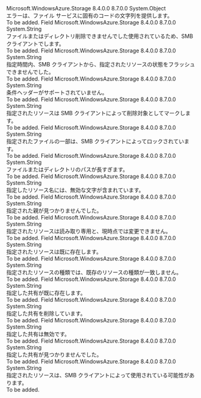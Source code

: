 <Type Name="FileErrorCodeStrings" FullName="Microsoft.WindowsAzure.Storage.File.Protocol.FileErrorCodeStrings">
  <TypeSignature Language="C#" Value="public static class FileErrorCodeStrings" />
  <TypeSignature Language="ILAsm" Value=".class public auto ansi abstract sealed beforefieldinit FileErrorCodeStrings extends System.Object" />
  <TypeSignature Language="DocId" Value="T:Microsoft.WindowsAzure.Storage.File.Protocol.FileErrorCodeStrings" />
  <TypeSignature Language="VB.NET" Value="Public Class FileErrorCodeStrings" />
  <TypeSignature Language="F#" Value="type FileErrorCodeStrings = class" />
  <AssemblyInfo>
    <AssemblyName>Microsoft.WindowsAzure.Storage</AssemblyName>
    <AssemblyVersion>8.4.0.0</AssemblyVersion>
    <AssemblyVersion>8.7.0.0</AssemblyVersion>
  </AssemblyInfo>
  <Base>
    <BaseTypeName>System.Object</BaseTypeName>
  </Base>
  <Interfaces />
  <Docs>
    <summary>
            エラーは、ファイル サービスに固有のコードの文字列を提供します。
            </summary>
    <remarks>To be added.</remarks>
  </Docs>
  <Members>
    <Member MemberName="CannotDeleteFileOrDirectory">
      <MemberSignature Language="C#" Value="public static readonly string CannotDeleteFileOrDirectory;" />
      <MemberSignature Language="ILAsm" Value=".field public static initonly string CannotDeleteFileOrDirectory" />
      <MemberSignature Language="DocId" Value="F:Microsoft.WindowsAzure.Storage.File.Protocol.FileErrorCodeStrings.CannotDeleteFileOrDirectory" />
      <MemberSignature Language="VB.NET" Value="Public Shared ReadOnly CannotDeleteFileOrDirectory As String " />
      <MemberSignature Language="F#" Value=" staticval mutable CannotDeleteFileOrDirectory : string" Usage="Microsoft.WindowsAzure.Storage.File.Protocol.FileErrorCodeStrings.CannotDeleteFileOrDirectory" />
      <MemberType>Field</MemberType>
      <AssemblyInfo>
        <AssemblyName>Microsoft.WindowsAzure.Storage</AssemblyName>
        <AssemblyVersion>8.4.0.0</AssemblyVersion>
        <AssemblyVersion>8.7.0.0</AssemblyVersion>
      </AssemblyInfo>
      <ReturnValue>
        <ReturnType>System.String</ReturnType>
      </ReturnValue>
      <Docs>
        <summary>
            ファイルまたはディレクトリ削除できませんでした使用されているため、SMB クライアントでします。
            </summary>
        <remarks>To be added.</remarks>
      </Docs>
    </Member>
    <Member MemberName="ClientCacheFlushDelay">
      <MemberSignature Language="C#" Value="public static readonly string ClientCacheFlushDelay;" />
      <MemberSignature Language="ILAsm" Value=".field public static initonly string ClientCacheFlushDelay" />
      <MemberSignature Language="DocId" Value="F:Microsoft.WindowsAzure.Storage.File.Protocol.FileErrorCodeStrings.ClientCacheFlushDelay" />
      <MemberSignature Language="VB.NET" Value="Public Shared ReadOnly ClientCacheFlushDelay As String " />
      <MemberSignature Language="F#" Value=" staticval mutable ClientCacheFlushDelay : string" Usage="Microsoft.WindowsAzure.Storage.File.Protocol.FileErrorCodeStrings.ClientCacheFlushDelay" />
      <MemberType>Field</MemberType>
      <AssemblyInfo>
        <AssemblyName>Microsoft.WindowsAzure.Storage</AssemblyName>
        <AssemblyVersion>8.4.0.0</AssemblyVersion>
        <AssemblyVersion>8.7.0.0</AssemblyVersion>
      </AssemblyInfo>
      <ReturnValue>
        <ReturnType>System.String</ReturnType>
      </ReturnValue>
      <Docs>
        <summary>
            指定時間内、SMB クライアントから、指定されたリソースの状態をフラッシュできませんでした。
            </summary>
        <remarks>To be added.</remarks>
      </Docs>
    </Member>
    <Member MemberName="ConditionHeadersNotSupported">
      <MemberSignature Language="C#" Value="public static readonly string ConditionHeadersNotSupported;" />
      <MemberSignature Language="ILAsm" Value=".field public static initonly string ConditionHeadersNotSupported" />
      <MemberSignature Language="DocId" Value="F:Microsoft.WindowsAzure.Storage.File.Protocol.FileErrorCodeStrings.ConditionHeadersNotSupported" />
      <MemberSignature Language="VB.NET" Value="Public Shared ReadOnly ConditionHeadersNotSupported As String " />
      <MemberSignature Language="F#" Value=" staticval mutable ConditionHeadersNotSupported : string" Usage="Microsoft.WindowsAzure.Storage.File.Protocol.FileErrorCodeStrings.ConditionHeadersNotSupported" />
      <MemberType>Field</MemberType>
      <AssemblyInfo>
        <AssemblyName>Microsoft.WindowsAzure.Storage</AssemblyName>
        <AssemblyVersion>8.4.0.0</AssemblyVersion>
        <AssemblyVersion>8.7.0.0</AssemblyVersion>
      </AssemblyInfo>
      <ReturnValue>
        <ReturnType>System.String</ReturnType>
      </ReturnValue>
      <Docs>
        <summary>
            条件ヘッダーがサポートされていません。
            </summary>
        <remarks>To be added.</remarks>
      </Docs>
    </Member>
    <Member MemberName="DeletePending">
      <MemberSignature Language="C#" Value="public static readonly string DeletePending;" />
      <MemberSignature Language="ILAsm" Value=".field public static initonly string DeletePending" />
      <MemberSignature Language="DocId" Value="F:Microsoft.WindowsAzure.Storage.File.Protocol.FileErrorCodeStrings.DeletePending" />
      <MemberSignature Language="VB.NET" Value="Public Shared ReadOnly DeletePending As String " />
      <MemberSignature Language="F#" Value=" staticval mutable DeletePending : string" Usage="Microsoft.WindowsAzure.Storage.File.Protocol.FileErrorCodeStrings.DeletePending" />
      <MemberType>Field</MemberType>
      <AssemblyInfo>
        <AssemblyName>Microsoft.WindowsAzure.Storage</AssemblyName>
        <AssemblyVersion>8.4.0.0</AssemblyVersion>
        <AssemblyVersion>8.7.0.0</AssemblyVersion>
      </AssemblyInfo>
      <ReturnValue>
        <ReturnType>System.String</ReturnType>
      </ReturnValue>
      <Docs>
        <summary>
            指定されたリソースは SMB クライアントによって削除対象としてマークします。
            </summary>
        <remarks>To be added.</remarks>
      </Docs>
    </Member>
    <Member MemberName="FileLockConflict">
      <MemberSignature Language="C#" Value="public static readonly string FileLockConflict;" />
      <MemberSignature Language="ILAsm" Value=".field public static initonly string FileLockConflict" />
      <MemberSignature Language="DocId" Value="F:Microsoft.WindowsAzure.Storage.File.Protocol.FileErrorCodeStrings.FileLockConflict" />
      <MemberSignature Language="VB.NET" Value="Public Shared ReadOnly FileLockConflict As String " />
      <MemberSignature Language="F#" Value=" staticval mutable FileLockConflict : string" Usage="Microsoft.WindowsAzure.Storage.File.Protocol.FileErrorCodeStrings.FileLockConflict" />
      <MemberType>Field</MemberType>
      <AssemblyInfo>
        <AssemblyName>Microsoft.WindowsAzure.Storage</AssemblyName>
        <AssemblyVersion>8.4.0.0</AssemblyVersion>
        <AssemblyVersion>8.7.0.0</AssemblyVersion>
      </AssemblyInfo>
      <ReturnValue>
        <ReturnType>System.String</ReturnType>
      </ReturnValue>
      <Docs>
        <summary>
            指定されたファイルの一部は、SMB クライアントによってロックされています。
            </summary>
        <remarks>To be added.</remarks>
      </Docs>
    </Member>
    <Member MemberName="InvalidFileOrDirectoryPathName">
      <MemberSignature Language="C#" Value="public static readonly string InvalidFileOrDirectoryPathName;" />
      <MemberSignature Language="ILAsm" Value=".field public static initonly string InvalidFileOrDirectoryPathName" />
      <MemberSignature Language="DocId" Value="F:Microsoft.WindowsAzure.Storage.File.Protocol.FileErrorCodeStrings.InvalidFileOrDirectoryPathName" />
      <MemberSignature Language="VB.NET" Value="Public Shared ReadOnly InvalidFileOrDirectoryPathName As String " />
      <MemberSignature Language="F#" Value=" staticval mutable InvalidFileOrDirectoryPathName : string" Usage="Microsoft.WindowsAzure.Storage.File.Protocol.FileErrorCodeStrings.InvalidFileOrDirectoryPathName" />
      <MemberType>Field</MemberType>
      <AssemblyInfo>
        <AssemblyName>Microsoft.WindowsAzure.Storage</AssemblyName>
        <AssemblyVersion>8.4.0.0</AssemblyVersion>
        <AssemblyVersion>8.7.0.0</AssemblyVersion>
      </AssemblyInfo>
      <ReturnValue>
        <ReturnType>System.String</ReturnType>
      </ReturnValue>
      <Docs>
        <summary>
            ファイルまたはディレクトリのパスが長すぎます。
            </summary>
        <remarks>To be added.</remarks>
      </Docs>
    </Member>
    <Member MemberName="InvalidResourceName">
      <MemberSignature Language="C#" Value="public static readonly string InvalidResourceName;" />
      <MemberSignature Language="ILAsm" Value=".field public static initonly string InvalidResourceName" />
      <MemberSignature Language="DocId" Value="F:Microsoft.WindowsAzure.Storage.File.Protocol.FileErrorCodeStrings.InvalidResourceName" />
      <MemberSignature Language="VB.NET" Value="Public Shared ReadOnly InvalidResourceName As String " />
      <MemberSignature Language="F#" Value=" staticval mutable InvalidResourceName : string" Usage="Microsoft.WindowsAzure.Storage.File.Protocol.FileErrorCodeStrings.InvalidResourceName" />
      <MemberType>Field</MemberType>
      <AssemblyInfo>
        <AssemblyName>Microsoft.WindowsAzure.Storage</AssemblyName>
        <AssemblyVersion>8.4.0.0</AssemblyVersion>
        <AssemblyVersion>8.7.0.0</AssemblyVersion>
      </AssemblyInfo>
      <ReturnValue>
        <ReturnType>System.String</ReturnType>
      </ReturnValue>
      <Docs>
        <summary>
            指定したリソース名には、無効な文字が含まれています。
            </summary>
        <remarks>To be added.</remarks>
      </Docs>
    </Member>
    <Member MemberName="ParentNotFound">
      <MemberSignature Language="C#" Value="public static readonly string ParentNotFound;" />
      <MemberSignature Language="ILAsm" Value=".field public static initonly string ParentNotFound" />
      <MemberSignature Language="DocId" Value="F:Microsoft.WindowsAzure.Storage.File.Protocol.FileErrorCodeStrings.ParentNotFound" />
      <MemberSignature Language="VB.NET" Value="Public Shared ReadOnly ParentNotFound As String " />
      <MemberSignature Language="F#" Value=" staticval mutable ParentNotFound : string" Usage="Microsoft.WindowsAzure.Storage.File.Protocol.FileErrorCodeStrings.ParentNotFound" />
      <MemberType>Field</MemberType>
      <AssemblyInfo>
        <AssemblyName>Microsoft.WindowsAzure.Storage</AssemblyName>
        <AssemblyVersion>8.4.0.0</AssemblyVersion>
        <AssemblyVersion>8.7.0.0</AssemblyVersion>
      </AssemblyInfo>
      <ReturnValue>
        <ReturnType>System.String</ReturnType>
      </ReturnValue>
      <Docs>
        <summary>
            指定された親が見つかりませんでした。
            </summary>
        <remarks>To be added.</remarks>
      </Docs>
    </Member>
    <Member MemberName="ReadOnlyAttribute">
      <MemberSignature Language="C#" Value="public static readonly string ReadOnlyAttribute;" />
      <MemberSignature Language="ILAsm" Value=".field public static initonly string ReadOnlyAttribute" />
      <MemberSignature Language="DocId" Value="F:Microsoft.WindowsAzure.Storage.File.Protocol.FileErrorCodeStrings.ReadOnlyAttribute" />
      <MemberSignature Language="VB.NET" Value="Public Shared ReadOnly ReadOnlyAttribute As String " />
      <MemberSignature Language="F#" Value=" staticval mutable ReadOnlyAttribute : string" Usage="Microsoft.WindowsAzure.Storage.File.Protocol.FileErrorCodeStrings.ReadOnlyAttribute" />
      <MemberType>Field</MemberType>
      <AssemblyInfo>
        <AssemblyName>Microsoft.WindowsAzure.Storage</AssemblyName>
        <AssemblyVersion>8.4.0.0</AssemblyVersion>
        <AssemblyVersion>8.7.0.0</AssemblyVersion>
      </AssemblyInfo>
      <ReturnValue>
        <ReturnType>System.String</ReturnType>
      </ReturnValue>
      <Docs>
        <summary>
            指定されたリソースは読み取り専用と、現時点では変更できません。
            </summary>
        <remarks>To be added.</remarks>
      </Docs>
    </Member>
    <Member MemberName="ResourceAlreadyExists">
      <MemberSignature Language="C#" Value="public static readonly string ResourceAlreadyExists;" />
      <MemberSignature Language="ILAsm" Value=".field public static initonly string ResourceAlreadyExists" />
      <MemberSignature Language="DocId" Value="F:Microsoft.WindowsAzure.Storage.File.Protocol.FileErrorCodeStrings.ResourceAlreadyExists" />
      <MemberSignature Language="VB.NET" Value="Public Shared ReadOnly ResourceAlreadyExists As String " />
      <MemberSignature Language="F#" Value=" staticval mutable ResourceAlreadyExists : string" Usage="Microsoft.WindowsAzure.Storage.File.Protocol.FileErrorCodeStrings.ResourceAlreadyExists" />
      <MemberType>Field</MemberType>
      <AssemblyInfo>
        <AssemblyName>Microsoft.WindowsAzure.Storage</AssemblyName>
        <AssemblyVersion>8.4.0.0</AssemblyVersion>
        <AssemblyVersion>8.7.0.0</AssemblyVersion>
      </AssemblyInfo>
      <ReturnValue>
        <ReturnType>System.String</ReturnType>
      </ReturnValue>
      <Docs>
        <summary>
            指定されたリソースは既に存在します。
            </summary>
        <remarks>To be added.</remarks>
      </Docs>
    </Member>
    <Member MemberName="ResourceTypeMismatch">
      <MemberSignature Language="C#" Value="public static readonly string ResourceTypeMismatch;" />
      <MemberSignature Language="ILAsm" Value=".field public static initonly string ResourceTypeMismatch" />
      <MemberSignature Language="DocId" Value="F:Microsoft.WindowsAzure.Storage.File.Protocol.FileErrorCodeStrings.ResourceTypeMismatch" />
      <MemberSignature Language="VB.NET" Value="Public Shared ReadOnly ResourceTypeMismatch As String " />
      <MemberSignature Language="F#" Value=" staticval mutable ResourceTypeMismatch : string" Usage="Microsoft.WindowsAzure.Storage.File.Protocol.FileErrorCodeStrings.ResourceTypeMismatch" />
      <MemberType>Field</MemberType>
      <AssemblyInfo>
        <AssemblyName>Microsoft.WindowsAzure.Storage</AssemblyName>
        <AssemblyVersion>8.4.0.0</AssemblyVersion>
        <AssemblyVersion>8.7.0.0</AssemblyVersion>
      </AssemblyInfo>
      <ReturnValue>
        <ReturnType>System.String</ReturnType>
      </ReturnValue>
      <Docs>
        <summary>
            指定されたリソースの種類では、既存のリソースの種類が一致しません。
            </summary>
        <remarks>To be added.</remarks>
      </Docs>
    </Member>
    <Member MemberName="ShareAlreadyExists">
      <MemberSignature Language="C#" Value="public static readonly string ShareAlreadyExists;" />
      <MemberSignature Language="ILAsm" Value=".field public static initonly string ShareAlreadyExists" />
      <MemberSignature Language="DocId" Value="F:Microsoft.WindowsAzure.Storage.File.Protocol.FileErrorCodeStrings.ShareAlreadyExists" />
      <MemberSignature Language="VB.NET" Value="Public Shared ReadOnly ShareAlreadyExists As String " />
      <MemberSignature Language="F#" Value=" staticval mutable ShareAlreadyExists : string" Usage="Microsoft.WindowsAzure.Storage.File.Protocol.FileErrorCodeStrings.ShareAlreadyExists" />
      <MemberType>Field</MemberType>
      <AssemblyInfo>
        <AssemblyName>Microsoft.WindowsAzure.Storage</AssemblyName>
        <AssemblyVersion>8.4.0.0</AssemblyVersion>
        <AssemblyVersion>8.7.0.0</AssemblyVersion>
      </AssemblyInfo>
      <ReturnValue>
        <ReturnType>System.String</ReturnType>
      </ReturnValue>
      <Docs>
        <summary>
            指定した共有が既に存在します。
            </summary>
        <remarks>To be added.</remarks>
      </Docs>
    </Member>
    <Member MemberName="ShareBeingDeleted">
      <MemberSignature Language="C#" Value="public static readonly string ShareBeingDeleted;" />
      <MemberSignature Language="ILAsm" Value=".field public static initonly string ShareBeingDeleted" />
      <MemberSignature Language="DocId" Value="F:Microsoft.WindowsAzure.Storage.File.Protocol.FileErrorCodeStrings.ShareBeingDeleted" />
      <MemberSignature Language="VB.NET" Value="Public Shared ReadOnly ShareBeingDeleted As String " />
      <MemberSignature Language="F#" Value=" staticval mutable ShareBeingDeleted : string" Usage="Microsoft.WindowsAzure.Storage.File.Protocol.FileErrorCodeStrings.ShareBeingDeleted" />
      <MemberType>Field</MemberType>
      <AssemblyInfo>
        <AssemblyName>Microsoft.WindowsAzure.Storage</AssemblyName>
        <AssemblyVersion>8.4.0.0</AssemblyVersion>
        <AssemblyVersion>8.7.0.0</AssemblyVersion>
      </AssemblyInfo>
      <ReturnValue>
        <ReturnType>System.String</ReturnType>
      </ReturnValue>
      <Docs>
        <summary>
            指定した共有を削除しています。
            </summary>
        <remarks>To be added.</remarks>
      </Docs>
    </Member>
    <Member MemberName="ShareDisabled">
      <MemberSignature Language="C#" Value="public static readonly string ShareDisabled;" />
      <MemberSignature Language="ILAsm" Value=".field public static initonly string ShareDisabled" />
      <MemberSignature Language="DocId" Value="F:Microsoft.WindowsAzure.Storage.File.Protocol.FileErrorCodeStrings.ShareDisabled" />
      <MemberSignature Language="VB.NET" Value="Public Shared ReadOnly ShareDisabled As String " />
      <MemberSignature Language="F#" Value=" staticval mutable ShareDisabled : string" Usage="Microsoft.WindowsAzure.Storage.File.Protocol.FileErrorCodeStrings.ShareDisabled" />
      <MemberType>Field</MemberType>
      <AssemblyInfo>
        <AssemblyName>Microsoft.WindowsAzure.Storage</AssemblyName>
        <AssemblyVersion>8.4.0.0</AssemblyVersion>
        <AssemblyVersion>8.7.0.0</AssemblyVersion>
      </AssemblyInfo>
      <ReturnValue>
        <ReturnType>System.String</ReturnType>
      </ReturnValue>
      <Docs>
        <summary>
            指定した共有は無効です。
            </summary>
        <remarks>To be added.</remarks>
      </Docs>
    </Member>
    <Member MemberName="ShareNotFound">
      <MemberSignature Language="C#" Value="public static readonly string ShareNotFound;" />
      <MemberSignature Language="ILAsm" Value=".field public static initonly string ShareNotFound" />
      <MemberSignature Language="DocId" Value="F:Microsoft.WindowsAzure.Storage.File.Protocol.FileErrorCodeStrings.ShareNotFound" />
      <MemberSignature Language="VB.NET" Value="Public Shared ReadOnly ShareNotFound As String " />
      <MemberSignature Language="F#" Value=" staticval mutable ShareNotFound : string" Usage="Microsoft.WindowsAzure.Storage.File.Protocol.FileErrorCodeStrings.ShareNotFound" />
      <MemberType>Field</MemberType>
      <AssemblyInfo>
        <AssemblyName>Microsoft.WindowsAzure.Storage</AssemblyName>
        <AssemblyVersion>8.4.0.0</AssemblyVersion>
        <AssemblyVersion>8.7.0.0</AssemblyVersion>
      </AssemblyInfo>
      <ReturnValue>
        <ReturnType>System.String</ReturnType>
      </ReturnValue>
      <Docs>
        <summary>
            指定した共有が見つかりませんでした。
            </summary>
        <remarks>To be added.</remarks>
      </Docs>
    </Member>
    <Member MemberName="SharingViolation">
      <MemberSignature Language="C#" Value="public static readonly string SharingViolation;" />
      <MemberSignature Language="ILAsm" Value=".field public static initonly string SharingViolation" />
      <MemberSignature Language="DocId" Value="F:Microsoft.WindowsAzure.Storage.File.Protocol.FileErrorCodeStrings.SharingViolation" />
      <MemberSignature Language="VB.NET" Value="Public Shared ReadOnly SharingViolation As String " />
      <MemberSignature Language="F#" Value=" staticval mutable SharingViolation : string" Usage="Microsoft.WindowsAzure.Storage.File.Protocol.FileErrorCodeStrings.SharingViolation" />
      <MemberType>Field</MemberType>
      <AssemblyInfo>
        <AssemblyName>Microsoft.WindowsAzure.Storage</AssemblyName>
        <AssemblyVersion>8.4.0.0</AssemblyVersion>
        <AssemblyVersion>8.7.0.0</AssemblyVersion>
      </AssemblyInfo>
      <ReturnValue>
        <ReturnType>System.String</ReturnType>
      </ReturnValue>
      <Docs>
        <summary>
            指定されたリソースは、SMB クライアントによって使用されている可能性があります。
            </summary>
        <remarks>To be added.</remarks>
      </Docs>
    </Member>
  </Members>
</Type>